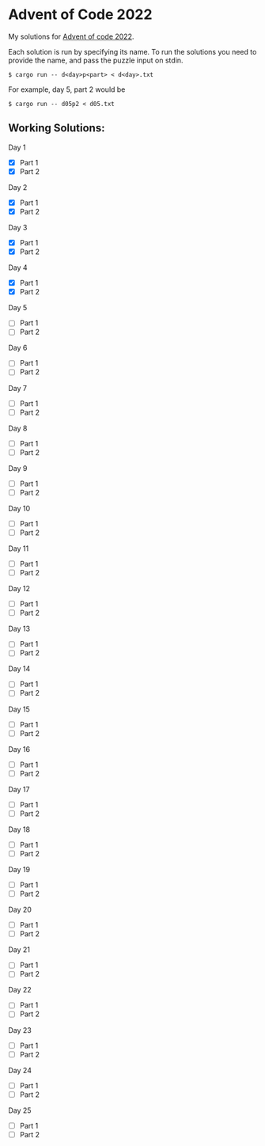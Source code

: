 Advent of Code 2022
===================

My solutions for [Advent of code 2022](https://adventofcode.com/2022/).

Each solution is run by specifying its name. To run the solutions you need to provide the name, and pass the puzzle
input on stdin.

```shell
$ cargo run -- d<day>p<part> < d<day>.txt
```

For example, day 5, part 2 would be

```shell
$ cargo run -- d05p2 < d05.txt
```

Working Solutions:
------------------

Day 1
- [x] Part 1
- [x] Part 2

Day 2
- [x] Part 1
- [x] Part 2

Day 3
- [x] Part 1
- [x] Part 2

Day 4
- [x] Part 1
- [x] Part 2

Day 5
- [ ] Part 1
- [ ] Part 2

Day 6
- [ ] Part 1
- [ ] Part 2

Day 7
- [ ] Part 1
- [ ] Part 2

Day 8
- [ ] Part 1
- [ ] Part 2

Day 9
- [ ] Part 1
- [ ] Part 2

Day 10
- [ ] Part 1
- [ ] Part 2

Day 11
- [ ] Part 1
- [ ] Part 2

Day 12
- [ ] Part 1
- [ ] Part 2

Day 13
- [ ] Part 1
- [ ] Part 2

Day 14
- [ ] Part 1
- [ ] Part 2

Day 15
- [ ] Part 1
- [ ] Part 2

Day 16
- [ ] Part 1
- [ ] Part 2

Day 17
- [ ] Part 1
- [ ] Part 2

Day 18
- [ ] Part 1
- [ ] Part 2

Day 19
- [ ] Part 1
- [ ] Part 2

Day 20
- [ ] Part 1
- [ ] Part 2

Day 21
- [ ] Part 1
- [ ] Part 2

Day 22
- [ ] Part 1
- [ ] Part 2

Day 23
- [ ] Part 1
- [ ] Part 2

Day 24
- [ ] Part 1
- [ ] Part 2

Day 25
- [ ] Part 1
- [ ] Part 2
